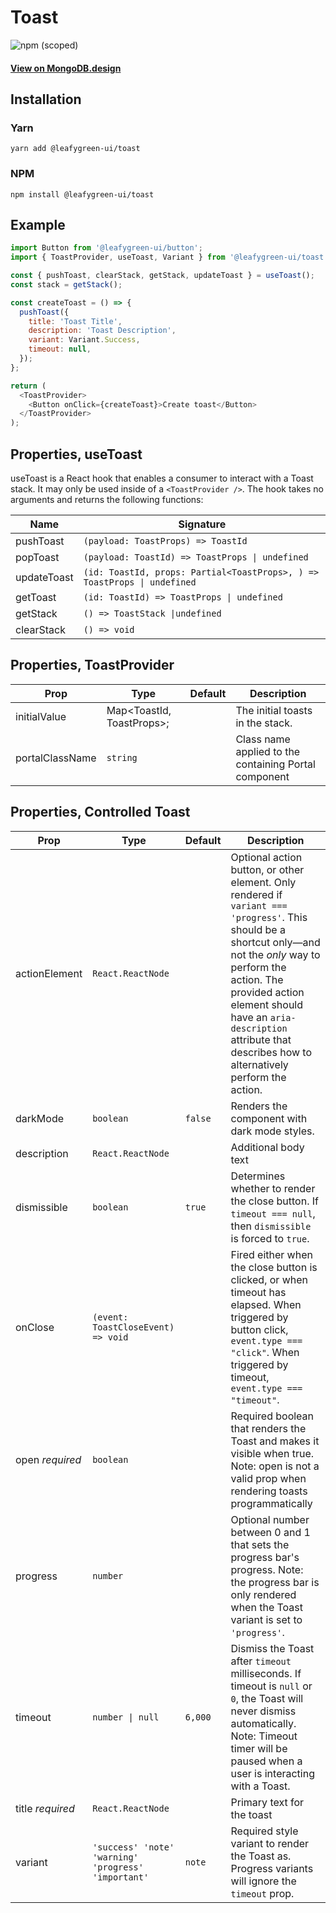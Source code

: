 # Toast

![npm (scoped)](https://img.shields.io/npm/v/@leafygreen-ui/toast.svg)

#### [View on MongoDB.design](https://www.mongodb.design/component/toast/example/)

## Installation

### Yarn

```shell
yarn add @leafygreen-ui/toast
```

### NPM

```shell
npm install @leafygreen-ui/toast
```

## Example

```js
import Button from '@leafygreen-ui/button';
import { ToastProvider, useToast, Variant } from '@leafygreen-ui/toast';

const { pushToast, clearStack, getStack, updateToast } = useToast();
const stack = getStack();

const createToast = () => {
  pushToast({
    title: 'Toast Title',
    description: 'Toast Description',
    variant: Variant.Success,
    timeout: null,
  });
};

return (
  <ToastProvider>
    <Button onClick={createToast}>Create toast</Button>
  </ToastProvider>
);
```

## Properties, useToast

useToast is a React hook that enables a consumer to interact with a Toast stack. It may only be used inside of a `<ToastProvider />`. The hook takes no arguments and returns the following functions:

| Name        | Signature                                                                |
| ----------- | ------------------------------------------------------------------------ |
| pushToast   | `(payload: ToastProps) => ToastId`                                       |
| popToast    | `(payload: ToastId) => ToastProps \| undefined`                          |
| updateToast | `(id: ToastId, props: Partial<ToastProps>, ) => ToastProps \| undefined` |
| getToast    | `(id: ToastId) => ToastProps \| undefined`                               |
| getStack    | `() => ToastStack \|undefined`                                           |
| clearStack  | `() => void`                                                             |

## Properties, ToastProvider

| Prop            | Type                      | Default | Description                                           |
| --------------- | ------------------------- | ------- | ----------------------------------------------------- |
| initialValue    | Map<ToastId, ToastProps>; |         | The initial toasts in the stack.                      |
| portalClassName | `string`                  |         | Class name applied to the containing Portal component |

## Properties, Controlled Toast

| Prop             | Type                                                | Default | Description                                                                                                                                                                                                                                                                                       |
| ---------------- | --------------------------------------------------- | ------- | ------------------------------------------------------------------------------------------------------------------------------------------------------------------------------------------------------------------------------------------------------------------------------------------------- |
| actionElement    | `React.ReactNode `                                  |         | Optional action button, or other element. Only rendered if `variant === 'progress'`. This should be a shortcut only—and not the _only_ way to perform the action. The provided action element should have an `aria-description` attribute that describes how to alternatively perform the action. |
| darkMode         | `boolean`                                           | `false` | Renders the component with dark mode styles.                                                                                                                                                                                                                                                      |
| description      | `React.ReactNode `                                  |         | Additional body text                                                                                                                                                                                                                                                                              |
| dismissible      | `boolean`                                           | `true`  | Determines whether to render the close button. If `timeout === null`, then `dismissible` is forced to `true`.                                                                                                                                                                                     |
| onClose          | `(event: ToastCloseEvent) => void`                  |         | Fired either when the close button is clicked, or when timeout has elapsed. When triggered by button click, `event.type === "click"`. When triggered by timeout, `event.type === "timeout"`.                                                                                                      |
| open _required_  | `boolean`                                           |         | Required boolean that renders the Toast and makes it visible when true. Note: open is not a valid prop when rendering toasts programmatically                                                                                                                                                     |
| progress         | `number`                                            |         | Optional number between 0 and 1 that sets the progress bar's progress. Note: the progress bar is only rendered when the Toast variant is set to `'progress'`.                                                                                                                                     |
| timeout          | `number \| null `                                   | `6,000` | Dismiss the Toast after `timeout` milliseconds. If timeout is `null` or `0`, the Toast will never dismiss automatically. Note: Timeout timer will be paused when a user is interacting with a Toast.                                                                                              |
| title _required_ | `React.ReactNode`                                   |         | Primary text for the toast                                                                                                                                                                                                                                                                        |
| variant          | `'success' 'note' 'warning' 'progress' 'important'` | `note`  | Required style variant to render the Toast as. Progress variants will ignore the `timeout` prop.                                                                                                                                                                                                  |
